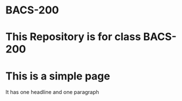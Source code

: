 # BACS-200
# This Repository is for class BACS-200
<h1> This is a simple page</h1>
<p> It has one headline and one     paragraph</p>
